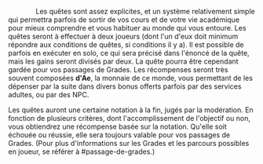     Les quêtes sont assez explicites, et un système relativement simple qui permettra parfois de sortir de vos cours et de votre vie académique pour mieux comprendre et vous habituer au monde qui vous entoure. Les quêtes seront à effectuer à deux joueurs (dont l'un d'eux doit minimum répondre aux conditions de quêtes, si conditions il y a). Il est possible de parfois en exécuter en solo, ce qui sera précisé dans l'énoncé de la quête, mais les gains seront divisés par deux. La quête pourra être cependant gardée pour vos passages de Grades. 
Les récompenses seront très souvent composées **d'Ae**, la monnaie de ce monde, vous permettant de les dépenser par la suite dans divers bonus offerts parfois par des services adultes, ou par des NPC. 

Les quêtes auront une certaine notation à la fin, jugés par la modération. En fonction de plusieurs critères, dont l'accomplissement de l'objectif ou non, vous obtiendrez une récompense basée sur la notation. Qu'elle soit échouée ou réussie, elle sera toujours valable pour vos passages de Grades. 
(Pour plus d'informations sur les Grades et les parcours possibles en joueur, se référer à #passage-de-grades.)